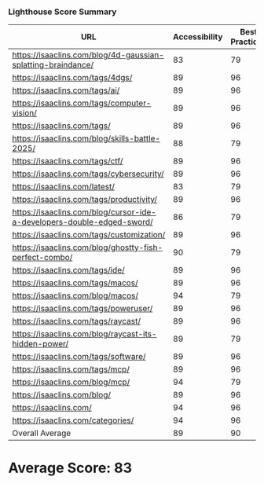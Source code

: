 ### Lighthouse Score Summary
| URL | Accessibility | Best Practices | Performance | SEO |
|-----|---------------|----------------|-------------|-----|
| https://isaaclins.com/blog/4d-gaussian-splatting-braindance/ | 83 | 79 | 48 | 100 |
| https://isaaclins.com/tags/4dgs/ | 89 | 96 | 62 | 90 |
| https://isaaclins.com/tags/ai/ | 89 | 96 | 62 | 90 |
| https://isaaclins.com/tags/computer-vision/ | 89 | 96 | 62 | 90 |
| https://isaaclins.com/tags/ | 89 | 96 | 62 | 90 |
| https://isaaclins.com/blog/skills-battle-2025/ | 88 | 79 | 54 | 100 |
| https://isaaclins.com/tags/ctf/ | 89 | 96 | 62 | 90 |
| https://isaaclins.com/tags/cybersecurity/ | 89 | 96 | 62 | 90 |
| https://isaaclins.com/latest/ | 83 | 79 | 54 | 100 |
| https://isaaclins.com/tags/productivity/ | 89 | 96 | 62 | 90 |
| https://isaaclins.com/blog/cursor-ide-a-developers-double-edged-sword/ | 86 | 79 | 62 | 100 |
| https://isaaclins.com/tags/customization/ | 89 | 96 | 62 | 90 |
| https://isaaclins.com/blog/ghostty-fish-perfect-combo/ | 90 | 79 | 55 | 100 |
| https://isaaclins.com/tags/ide/ | 89 | 96 | 62 | 90 |
| https://isaaclins.com/tags/macos/ | 89 | 96 | 62 | 90 |
| https://isaaclins.com/blog/macos/ | 94 | 79 | 62 | 100 |
| https://isaaclins.com/tags/poweruser/ | 89 | 96 | 62 | 90 |
| https://isaaclins.com/tags/raycast/ | 89 | 96 | 62 | 90 |
| https://isaaclins.com/blog/raycast-its-hidden-power/ | 89 | 79 | 55 | 100 |
| https://isaaclins.com/tags/software/ | 89 | 96 | 62 | 90 |
| https://isaaclins.com/tags/mcp/ | 89 | 96 | 62 | 90 |
| https://isaaclins.com/blog/mcp/ | 94 | 79 | 62 | 100 |
| https://isaaclins.com/blog/ | 89 | 96 | 62 | 90 |
| https://isaaclins.com/ | 94 | 96 | 62 | 80 |
| https://isaaclins.com/categories/ | 94 | 96 | 62 | 90 |
| Overall Average | 89 | 90 | 60 | 92 |

# Average Score: 83
